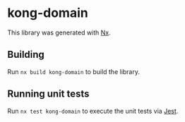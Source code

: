 # kong-domain

This library was generated with [Nx](https://nx.dev).

## Building

Run `nx build kong-domain` to build the library.

## Running unit tests

Run `nx test kong-domain` to execute the unit tests via [Jest](https://jestjs.io).
